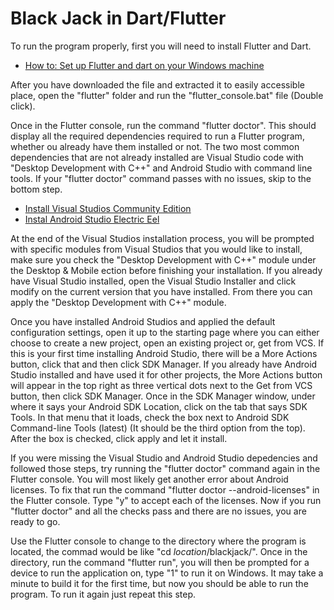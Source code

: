 # Black Jack in Dart/Flutter

To run the program properly, first you will need to install Flutter and Dart.
- [How to: Set up Flutter and dart on your Windows machine](https://docs.flutter.dev/get-started/install/windows)

After you have downloaded the file and extracted it to easily accessible place, open the "flutter" folder and run the "flutter_console.bat" file \(Double click\).

Once in the Flutter console, run the command "flutter doctor". This should display all the required dependencies required to run a Flutter program, whether ou already have them installed or not. The two most common dependencies that are not already installed are Visual Studio code with "Desktop Development with C++" and Android Studio with command line tools. If your "flutter doctor" command passes with no issues, skip to the bottom step.

- [Install Visual Studios Community Edition](https://visualstudio.microsoft.com/vs/)
- [Instal Android Studio Electric Eel](https://developer.android.com/studio)

At the end of the Visual Studios installation process, you will be prompted with specific modules from Visual Studios that you would like to install, make sure you check the "Desktop Development with C++" module under the Desktop & Mobile ection before finishing your installation. If you already have Visual Studio installed, open the Visual Studio Installer and click modify on the current version that you have installed. From there you can apply the "Desktop Development with C++" module.

Once you have installed Android Studios and applied the default configuration settings, open it up to the starting page where you can either choose to create a new project, open an existing project or, get from VCS. If this is your first time installing Android Studio, there will be a More Actions button, click that and then click SDK Manager. If you already have Android Studio installed and have used it for other projects, the More Actions button will appear in the top right as three vertical dots next to the Get from VCS button, then click SDK Manager. Once in the SDK Manager window, under where it says your Android SDK Location, click on the tab that says SDK Tools. In that menu that it loads, check the box next to Android SDK Command-line Tools (latest) \(It should be the third option from the top\). After the box is checked, click apply and let it install.

If you were missing the Visual Studio and Android Studio depedencies and followed those steps, try running the "flutter doctor" command again in the Flutter console. You will most likely get another error about Android licenses. To fix that run the command "flutter doctor --android-licenses" in the Flutter console. Type "y" to accept each of the licenses. Now if you run "flutter doctor" and all the checks pass and there are no issues, you are ready to go.

Use the Flutter console to change to the directory where the program is located, the commad would be like "cd *location*/blackjack/". Once in the directory, run the command "flutter run", you will then be prompted for a device to run the application on, type "1" to run it on Windows. It may take a minute to build it for the first time, but now you should be able to run the program. To run it again just repeat this step.